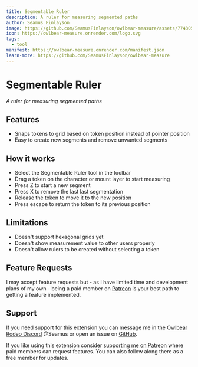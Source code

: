 ```yaml
---
title: Segmentable Ruler
description: A ruler for measuring segmented paths
author: Seamus Finlayson
image: https://github.com/SeamusFinlayson/owlbear-measure/assets/77430559/b4e78996-7990-43fa-85d8-709abd25636e
icon: https://owlbear-measure.onrender.com/logo.svg
tags:
  - tool
manifest: https://owlbear-measure.onrender.com/manifest.json
learn-more: https://github.com/SeamusFinlayson/owlbear-measure
---
```


# Segmentable Ruler

_A ruler for measuring segmented paths_

## Features

- Snaps tokens to grid based on token position instead of pointer position
- Easy to create new segments and remove unwanted segments

## How it works

- Select the Segmentable Ruler tool in the toolbar
- Drag a token on the character or mount layer to start measuring
- Press Z to start a new segment
- Press X to remove the last last segmentation
- Release the token to move it to the new position
- Press escape to return the token to its previous position

## Limitations

- Doesn't support hexagonal grids yet
- Doesn't show measurement value to other users properly
- Doesn't allow rulers to be created without selecting a token

## Feature Requests

I may accept feature requests but - as I have limited time and development plans of my own - being a paid member on [Patreon](https://www.patreon.com/SeamusFinlayson) is your best path to getting a feature implemented.

## Support

If you need support for this extension you can message me in the [Owlbear Rodeo Discord](https://discord.gg/yWSErB6Qaj) @Seamus or open an issue on [GitHub](https://github.com/SeamusFinlayson/owlbear-measure).

If you like using this extension consider [supporting me on Patreon](https://www.patreon.com/SeamusFinlayson) where paid members can request features. You can also follow along there as a free member for updates.
